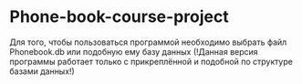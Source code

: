 # Phone-book-course-project
Для того, чтобы пользоваться программой необходимо выбрать файл Phonebook.db или подобную ему базу данных (!Данная версия программы работает только с прикреплённой и подобной по структуре базами данных!)